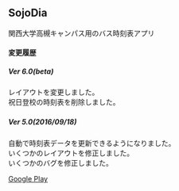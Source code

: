
##  SojoDia  

関西大学高槻キャンパス用のバス時刻表アプリ  

####  変更履歴
##### Ver 6.0(beta)  
レイアウトを変更しました。  
祝日登校の時刻表を削除しました。  

#####  Ver 5.0(2016/09/18)　　
自動で時刻表データを更新できるようになりました。  
いくつかのレイアウトを修正しました。  
いくつかのバグを修正しました。  


[Google Play](https://play.google.com/store/apps/details?id=com.numero.sojodia)
